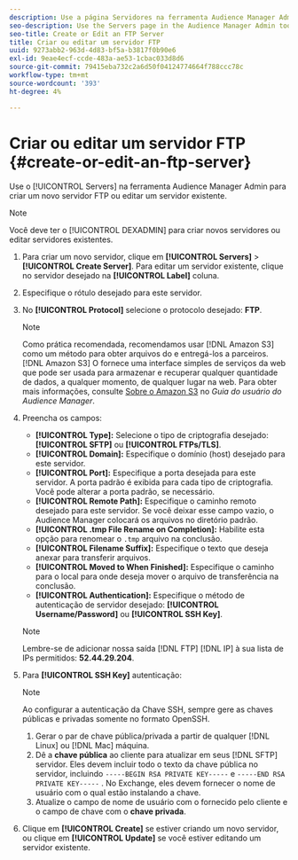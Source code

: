 ```yaml
---
description: Use a página Servidores na ferramenta Audience Manager Admin para criar um novo servidor FTP ou editar um servidor existente.
seo-description: Use the Servers page in the Audience Manager Admin tool to create a new FTP server or to edit an existing server.
seo-title: Create or Edit an FTP Server
title: Criar ou editar um servidor FTP
uuid: 9273abb2-963d-4d83-bf5a-b3817f0b90e6
exl-id: 9eae4ecf-ccde-483a-ae53-1cbac033d8d6
source-git-commit: 79415eba732c2a6d50f04124774664f788ccc78c
workflow-type: tm+mt
source-wordcount: '393'
ht-degree: 4%

---
```


# Criar ou editar um servidor FTP {#create-or-edit-an-ftp-server}

Use o [!UICONTROL Servers] na ferramenta Audience Manager Admin para criar um novo servidor FTP ou editar um servidor existente.

>[!NOTE]
>
>Você deve ter o [!UICONTROL DEXADMIN] para criar novos servidores ou editar servidores existentes.

1. Para criar um novo servidor, clique em **[!UICONTROL Servers]** > **[!UICONTROL Create Server]**. Para editar um servidor existente, clique no servidor desejado na **[!UICONTROL Label]** coluna.
1. Especifique o rótulo desejado para este servidor.
1. No **[!UICONTROL Protocol]** selecione o protocolo desejado: **FTP**.

   >[!NOTE]
   >
   >Como prática recomendada, recomendamos usar [!DNL Amazon S3] como um método para obter arquivos do e entregá-los a parceiros. [!DNL Amazon S3] O fornece uma interface simples de serviços da web que pode ser usada para armazenar e recuperar qualquer quantidade de dados, a qualquer momento, de qualquer lugar na web. Para obter mais informações, consulte [Sobre o Amazon S3](https://experienceleague.adobe.com/docs/audience-manager/user-guide/reference/amazon-s3.html) no *Guia do usuário do Audience Manager*.

1. Preencha os campos:

   * **[!UICONTROL Type]:** Selecione o tipo de criptografia desejado: **[!UICONTROL SFTP]** ou **[!UICONTROL FTPs/TLS]**.
   * **[!UICONTROL Domain]:** Especifique o domínio (host) desejado para este servidor.
   * **[!UICONTROL Port]:** Especifique a porta desejada para este servidor. A porta padrão é exibida para cada tipo de criptografia. Você pode alterar a porta padrão, se necessário.
   * **[!UICONTROL Remote Path]:** Especifique o caminho remoto desejado para este servidor. Se você deixar esse campo vazio, o Audience Manager colocará os arquivos no diretório padrão.
   * **[!UICONTROL .tmp File Rename on Completion]:** Habilite esta opção para renomear o `.tmp` arquivo na conclusão.
   * **[!UICONTROL Filename Suffix]:** Especifique o texto que deseja anexar para transferir arquivos.
   * **[!UICONTROL Moved to When Finished]:** Especifique o caminho para o local para onde deseja mover o arquivo de transferência na conclusão.
   * **[!UICONTROL Authentication]:** Especifique o método de autenticação de servidor desejado: **[!UICONTROL Username/Password]** ou **[!UICONTROL SSH Key]**.

   >[!NOTE]
   >
   >Lembre-se de adicionar nossa saída [!DNL FTP] [!DNL IP] à sua lista de IPs permitidos: **52.44.29.204**.

1. Para **[!UICONTROL SSH Key]** autenticação:
   >[!NOTE]
   >
   >Ao configurar a autenticação da Chave SSH, sempre gere as chaves públicas e privadas somente no formato OpenSSH.
   1. Gerar o par de chave pública/privada a partir de qualquer [!DNL Linux] ou [!DNL Mac] máquina.
   1. Dê a **chave pública** ao cliente para atualizar em seus [!DNL SFTP] servidor. Eles devem incluir todo o texto da chave pública no servidor, incluindo `-----BEGIN RSA PRIVATE KEY-----` e  `-----END RSA PRIVATE KEY-----` . No Exchange, eles devem fornecer o nome de usuário com o qual estão instalando a chave.
   1. Atualize o campo de nome de usuário com o fornecido pelo cliente e o campo de chave com o **chave privada**.
1. Clique em **[!UICONTROL Create]** se estiver criando um novo servidor, ou clique em **[!UICONTROL Update]** se você estiver editando um servidor existente.
